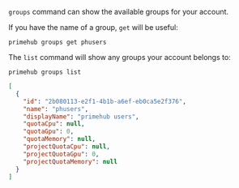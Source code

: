`groups` command can show the available groups for your account.

If you have the name of a group, `get` will be useful:

```
primehub groups get phusers
```

The `list` command will show any groups your account belongs to:

```
primehub groups list
```

```json
[
  {
    "id": "2b080113-e2f1-4b1b-a6ef-eb0ca5e2f376",
    "name": "phusers",
    "displayName": "primehub users",
    "quotaCpu": null,
    "quotaGpu": 0,
    "quotaMemory": null,
    "projectQuotaCpu": null,
    "projectQuotaGpu": 0,
    "projectQuotaMemory": null
  }
]
```

